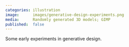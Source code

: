```yaml
---
categories: illustration
image:      images/generative-design-experiments.png
media:      Randomly generated 3D models; GIMP
published:  false
---
```

Some early experiments in generative design.

